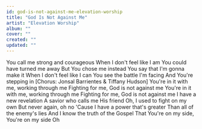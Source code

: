 ```yaml
---
id: god-is-not-against-me-elevation-worship
title: "God Is Not Against Me"
artist: "Elevation Worship"
album: ""
cover: ""
created: ""
updated: ""
---
```


You call me strong and courageous
When I don't feel like I am
You could have turned me away
But You chose me instead
You say that I'm gonna make it
When I don't feel like I can
You see the battle I'm facing
And You're stepping in
[Chorus: Jonsal Barrientes & Tiffany Hudson]
You're in it with me, working through me
Fighting for me, God is not against me
You're in it with me, working through me
Fighting for me, God is not against me
I have a new revelation
A savior who calls me His friend
Oh, I used to fight on my own
But never again, oh no
'Cause I have a power that's greater
Than all of the enemy's lies
And I know the truth of the Gospel
That You're on my side, You're on my side
Oh